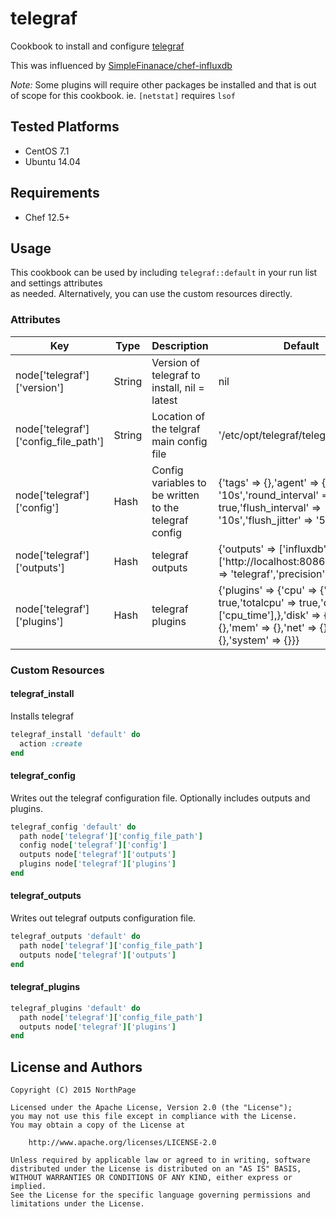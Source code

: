 # telegraf

Cookbook to install and configure [telegraf](https://github.com/influxdb/telegraf)

This was influenced by [SimpleFinanace/chef-influxdb](https://github.com/SimpleFinance/chef-influxdb)

*Note:* Some plugins will require other packages be installed and that is out of scope for this 
cookbook.  ie. `[netstat]` requires `lsof`

## Tested Platforms

* CentOS 7.1
* Ubuntu 14.04

## Requirements

* Chef 12.5+

## Usage

This cookbook can be used by including `telegraf::default` in your run list and settings attributes  
as needed.  Alternatively, you can use the custom resources directly.

### Attributes

| Key                                  | Type   | Description                                           | Default                                                                                                                                                             |
|--------------------------------------|--------|-------------------------------------------------------|---------------------------------------------------------------------------------------------------------------------------------------------------------------------|
| node['telegraf']['version']          | String | Version of telegraf to install, nil = latest          | nil                                                                                                                                                                 |
| node['telegraf']['config_file_path'] | String | Location of the telgraf main config file              | '/etc/opt/telegraf/telegraf.conf'                                                                                                                                   |
| node['telegraf']['config']           | Hash   | Config variables to be written to the telegraf config | {'tags' => {},'agent' => {'interval' => '10s','round_interval' => true,'flush_interval' => '10s','flush_jitter' => '5s'}                                            |
| node['telegraf']['outputs']          | Hash   | telegraf outputs                                      | {'outputs' => ['influxdb' => {'urls' => ['http://localhost:8086'],'database' => 'telegraf','precision' => 's'}]}                                                    |
| node['telegraf']['plugins']          | Hash   | telegraf plugins                                      | {'plugins' => {'cpu' => {'percpu' => true,'totalcpu' => true,'drop' => ['cpu_time'],},'disk' => {},'io' => {},'mem' => {},'net' => {},'swap' => {},'system' => {}}} |

### Custom Resources

#### telegraf_install

Installs telegraf

```ruby
telegraf_install 'default' do
  action :create
end
```

#### telegraf_config

Writes out the telegraf configuration file.  Optionally includes outputs and plugins.

```ruby
telegraf_config 'default' do
  path node['telegraf']['config_file_path']
  config node['telegraf']['config']
  outputs node['telegraf']['outputs']
  plugins node['telegraf']['plugins']
end
```

#### telegraf_outputs

Writes out telegraf outputs configuration file.

```ruby
telegraf_outputs 'default' do
  path node['telegraf']['config_file_path']
  outputs node['telegraf']['outputs']
end
```

#### telegraf_plugins

```ruby
telegraf_plugins 'default' do
  path node['telegraf']['config_file_path']
  outputs node['telegraf']['plugins']
end
```


## License and Authors
  
```text
Copyright (C) 2015 NorthPage

Licensed under the Apache License, Version 2.0 (the "License");
you may not use this file except in compliance with the License.
You may obtain a copy of the License at

    http://www.apache.org/licenses/LICENSE-2.0
    
Unless required by applicable law or agreed to in writing, software
distributed under the License is distributed on an "AS IS" BASIS,
WITHOUT WARRANTIES OR CONDITIONS OF ANY KIND, either express or implied.
See the License for the specific language governing permissions and
limitations under the License.
```
